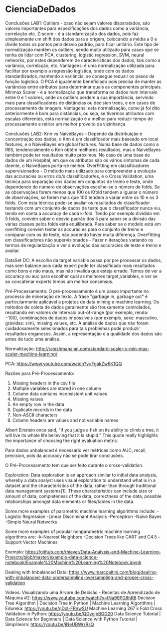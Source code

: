 ﻿# CienciaDeDados
 
Conclusões LAB1:
Outliers - caso não sejam valores disparatados, são valores importantes para especificações dos dados como a variância, correlação etc.
Z-score - é a standardização dos dados, pois faz simplesmente um shift dos dados para a origem, colocando a média a 0 e divide todos os pontos pelo desvio padrão, para ficar unitário. Este tipo de normalização mantém os outliers, sendo muito utilizado para casos que se tenha de lidar com PCA, clustering, logistic regression, SVM, neural networks, por estes dependerem de características dos dados, tais como a variância, correlação, etc. Vantagens: é uma normalização utilizada para facilitar por exemplo a regressão logistica, onde com os dados standardizados, mantendo a variância, se consegue reduzir os pesos da função logistica. O PCA é igualmente beneficiado pois precisa de manter as variâncias entre atributos para determinar quais as componentes principais.
Minmax Scaler - é a normalização que transforma os dados num intervalo entre 0 e 1 valores, onde os outliers perdem a sua importância, servindo mais para classificadores de distâncias ou decision trees, e em casos de processamento de imagem. Vantagens: esta normalização, como já foi dito anteriormente é bom para distâncias, ou seja, se tivermos atributos com escalas diferentes, esta normalização é a melhor para reduzir tempo de processamento e retirar um melhor proveito da vizinhança.

Conclusões LAB2:
Knn vs NaiveBayes - Depende da distribuição e concentração dos dados, o Knn é um classificador mais baseado em local features, e o NaiveBayes em global features. Numa base de dados como a IRIS, tendencialmente o Knn obtém melhores resultados, mas o NaiveBayes também pode ter resultados muito próximos. No caso de uma base de dados de um Hospital, em que os atributos são os vários sintomas de cada doente, o NaiveBayes porta-se melhor.
OverFitting em classificadores supervisionados - O método mais utilizado para compreender a evolução das accuracies ou erros do/s classificador/es, é o Cross Validation, uma técnica para separação dos dados em conjuntos de treino e teste, onde dependendo do número de observações escolhe-se o número de folds. Se as observações forem menos que 100 os Kfold tendem a igualar o número de observações, se forem mais que 100 tendem a variar entre os 10 e os 3 folds. Com esta técnica pode-se avaliar os resultados do classificador testando com um conjunto de dados de teste que o classificador nunca viu, tendo em conta a accuracy de cada k-fold. Tendo por exemplo dividido em 5 folds, convém saber o desvio padrão dos 5 para saber se a divisão das várias classes pelos folds está equilibrada. Para saber se o modelo está em overfitting convém testar as accuracies para o conjunto de treino e comparar com os de teste, não podendo haver muita diferença.
OverFitting em classificadores não supervisionados - Fazer n iterações variando os termos de regularização e ver a evolução das accuracies de teste e treino e avaliar.
 
DataSet DC:
A escolha da target variable passa por pre processar os dados, mas sem balance pois cada expert pode ter classificado mais resultados como bons e não maus, mas não invalida que esteja errado. Temos de ver a accuracy ou auc para escolher qual as melhores target_variables, e ver se ao concatenar experts temos um melhor consensus.

Pré-Processamento:
O pré-processamento é um passo importante no processo de mineração de texto. A frase "garbage in, garbage out" é particularmente aplicável a projetos de data mining e machine learning. Os métodos de coleta de dados geralmente são frouxamente controlados, resultando em valores de intervalo out-of-range (por exemplo, renda: −100),  combinações de dados impossíveis (por exemplo, sexo: masculino, grávidas: sim), missing values, etc. A análise de dados que não foram cuidadosamente selecionados para tais problemas pode produzir resultados enganosos. Assim, a representação e a qualidade dos dados são antes de tudo uma análise.

Normalização:
http://rajeshmahajan.com/standard-scaler-v-min-max-scaler-machine-learning/

PCA:
https://www.youtube.com/watch?v=FgakZw6K1QQ

Razões para Pré-Processamento:
1. Missing headers in the csv file
2. Multiple variables are stored in one column
3. Column data contains inconsistent unit values
4. Missing values
5. An empty row in the data
6. Duplicate records in the data
7. Non-ASCII characters
8. Column headers are values and not variable names

Albert Einstein once said, "if you judge a fish on its ability to climb a tree, it will live its whole life believing that it is stupid." This quote really highlights the importance of choosing the right evaluation metric.

Para dados unbalanced é necessário ver métricas como AUC, recall, precision, pois da accuracy não se pode tirar conclusões.

O Pré-Processamento tem que ser feito durante o cross-validation.

Exploration:
Data exploration is an approach similar to initial data analysis, whereby a data analyst uses visual exploration to understand what is in a dataset and the characteristics of the data, rather than through traditional data management systems[1]. These characteristics can include size or amount of data, completeness of the data, correctness of the data, possible relationships amongst data elements or files/tables in the data.

Some more examples of parametric machine learning algorithms include:
-Logistic Regression
-Linear Discriminant Analysis
-Perceptron
-Naive Bayes
-Simple Neural Networks

Some more examples of popular nonparametric machine learning algorithms are:
-k-Nearest Neighbors
-Decision Trees like CART and C4.5
-Support Vector Machines

Exemplo:
https://github.com/rhiever/Data-Analysis-and-Machine-Learning-Projects/blob/master/example-data-science-notebook/Example%20Machine%20Learning%20Notebook.ipynb

Dealing with Imbalanced Data:
https://www.marcoaltini.com/blog/dealing-with-imbalanced-data-undersampling-oversampling-and-proper-cross-validation

Vídeos:
Visualizando uma Árvore de Decisão - Receitas de Aprendizado de Máquina #2: https://www.youtube.com/watch?v=tNa99PG8hR8
Decision Tree Algorithm | Decision Tree in Python | Machine Learning Algorithms | Edureka: https://youtu.be/qDcl-FRnwSU
Machine Learning 267 k Fold Cross Validation in Python: https://youtu.be/QGygjpBGG20
Data Science Tutorial | Data Science for Beginners | Data Science with Python Tutorial | Simplilearn: https://youtu.be/jNeUBWrrRsQ

